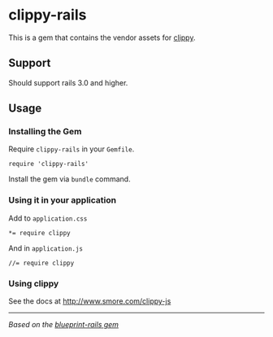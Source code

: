clippy-rails
========================

This is a gem that contains the vendor assets for [clippy](http://www.smore.com/clippy-js).

## Support 

Should support rails 3.0 and higher.

## Usage

### Installing the Gem

Require `clippy-rails` in your `Gemfile`.

    require 'clippy-rails'
    
Install the gem via `bundle` command.


### Using it in your application

Add to `application.css`

    *= require clippy

And in `application.js`

    //= require clippy


### Using clippy

See the docs at http://www.smore.com/clippy-js

----

*Based on the [blueprint-rails gem](https://github.com/bai/blueprint-rails)*